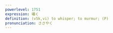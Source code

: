 ```yaml
---
powerlevel: 1751
expression: 囁く
definition: (v5k,vi) to whisper; to murmur; (P)
pronunciation: ささやく
---
```

